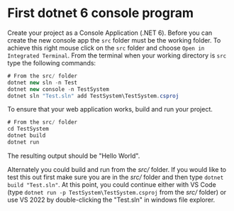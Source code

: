 # First dotnet 6 console program

Create your project as a Console Application (.NET 6). 
Before you can create the new console app the `src` folder must be the working folder.
To achieve this right mouse click on the `src` folder and choose `Open in Integrated Terminal`.
From the terminal when your working directory is `src` type the following commands:

```csharp
# From the src/ folder
dotnet new sln -n Test
dotnet new console -n TestSystem
dotnet sln "Test.sln" add TestSystem\TestSystem.csproj
```

To ensure that your web application works, build and run your project.

```csharp
# From the src/ folder
cd TestSystem
dotnet build
dotnet run
```

The resulting output should be "Hello World".

Alternately you could build and run from the *src/* folder. If you would like to test this out first make sure you are in the *src/* folder and then type `dotnet build "Test.sln"`. At this point, you could continue either with VS Code (type `dotnet run -p TestSystem\TestSystem.csproj` from the *src/* folder) or use VS 2022 by double-clicking the "Test.sln" in windows file explorer.
